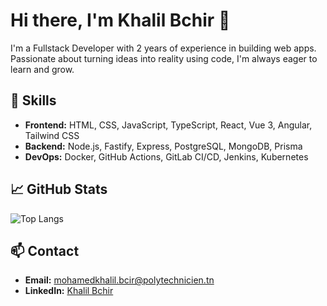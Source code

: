 # Hi there, I'm Khalil Bchir 👋

I'm a Fullstack Developer with 2 years of experience in building web apps. Passionate about turning ideas into reality using code, I'm always eager to learn and grow.

## 🚀 Skills
- **Frontend:** HTML, CSS, JavaScript, TypeScript, React, Vue 3, Angular, Tailwind CSS
- **Backend:** Node.js, Fastify, Express, PostgreSQL, MongoDB, Prisma
- **DevOps:** Docker, GitHub Actions, GitLab CI/CD, Jenkins, Kubernetes

## 📈 GitHub Stats
![Top Langs](https://github-readme-stats.vercel.app/api/top-langs/?username=Khalil-Bchir&layout=compact&theme=radical)

## 📫 Contact
- **Email:** mohamedkhalil.bcir@polytechnicien.tn
- **LinkedIn:** [Khalil Bchir](https://www.linkedin.com/in/mohamed-khalil-bchir/)
